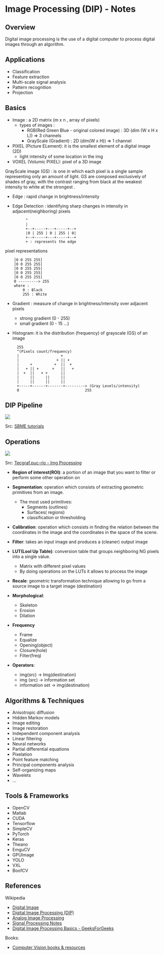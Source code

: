 # Image Processing (DIP) - Notes


## Overview

Digital image processing is the use of a digital computer to process digital images through an algorithm.

## Applications 

- Classification
- Feature extraction
- Multi-scale signal analysis
- Pattern recognition
- Projection


## Basics

- Image : a 2D matrix (m x n , array of pixels) 
  - types of images : 
    - RGB(Red Green Blue - original colored image) : 3D (dim (W x H x L))  => 3 channels
    - GrayScale (Gradient) : 2D (dim(W x H)) => 1 channel
- PIXEL (Picture ELement): it is the smallest element of a digital image (2D)
  - light intensity of some location in the img 
- VOXEL (Volumic PIXEL): pixel of a 3D image
  
GrayScale image (GS) : is one in which each pixel is a single sample representing only an amount of light. GS are composed exclusively of shades of gray, with the contrast ranging from black at the weakest intensity to white at the strongest
.
- Edge : rapid change in brightness/intensity
- Edge Detection : identifying sharp changes in intensity in adjacent(neighboring) pixels 
  
            ^
            |
            +--+-----+---+-----+--+
            |0 | 255 | 0 | 255 | 0|
            +--+-----+---+-----+--+
            + : represents the edge 
pixel representations

        [0 0 255 255]
        [0 0 255 255]
        [0 0 255 255]
        [0 0 255 255]
        [0 0 255 255]
        0 ---------> 255
        where : 
            0 : Black 
            255 : White 

- Gradient : measure of change in brightness/intensity over adjacent pixels 
  - strong gradient (0 - 255)
  - small gradient (0 - 15 ...)

- Histogram: it is the distribution (frequency) of grayscale (GS) of an image

        255
        ^(Pixels count/frequency)
        |                   +
        |                 + || +
        |     +          +  ||  +
        |   + || +      +   ||   +
        |  +  ||   + +      ||
        |     ||     ||     ||
        |     ||     ||     ||           
        +-----+------+-------+---------> (Gray Levels/intensity)
        0                              255

## DIP Pipeline

![](https://sbme-tutorials.github.io/2019/intro-to-BME/images/blk-diagram.png)

Src: [SBME tutorials](https://sbme-tutorials.github.io/2019/intro-to-BME/notes/12_week12.html)

## Operations

![](https://www.tecgraf.puc-rio.br/im/en/doxygen/group__process.png)

Src: [Tecgraf.puc-rio - Img Processing](https://www.tecgraf.puc-rio.br/im/en/doxygen/group__process.html)

- **Region of ​​interest(ROI)**: a portion of an image that you want to filter or perform some other operation on
- **Segmentation**: operation which consists of extracting geometric primitives from an image.
    - The most used primitives:
        - Segments (outlines)
        - Surfaces( regions)
        - classification or thresholding
- **Calibration**: operation which consists in finding the relation between the coordinates in the image and the coordinates in the space of the scene.
- **Filter**: takes an input image and produces a (cleaner) output image
- **LUT(Lool Up Table)**: conversion table that groups neighboring NG pixels into a single value.
    - Matrix with different pixel values
    - By doing operations on the LUTs it allows to process the image
- **Recale**: geometric transformation technique allowing to go from a source image to a target image (destination)

- **Morphological**:
  - Skeleton
  - Erosion
  - Dilation
- **Frequency**
  - Frame
  - Equalize
  - Opening(object)
  - Closure(hole)
  - Filter(freq)
- **Operators**:
  - img(src) -> Img(destination)
  - img (src) -> information set
  - information set -> img(destination)


## Algorithms & Techniques

- Anisotropic diffusion
- Hidden Markov models
- Image editing
- Image restoration
- Independent component analysis
- Linear filtering
- Neural networks
- Partial differential equations
- Pixelation
- Point feature matching
- Principal components analysis
- Self-organizing maps
- Wavelets
- ...


## Tools & Frameworks

- OpenCV
- Matlab
- CUDA
- Tensorflow
- SimpleCV
- PyTorch 
- Keras 
- Theano
- EmguCV
- GPUImage
- YOLO
- VXL 
- BoofCV


## References

Wikipedia
- [Digital Image](https://en.wikipedia.org/wiki/Digital_image)
- [Digital Image Processing (DIP)](https://en.wikipedia.org/wiki/Digital_image_processing)
- [Analog Image Processing](https://en.wikipedia.org/wiki/Analog_image_processing)
- [Signal Processing Notes ](https://github.com/afondiel/computer-science-notes/tree/master/signal-processing)
- [Digital Image Processing Basics - GeeksForGeeks](https://www.geeksforgeeks.org/digital-image-processing-basics/)

Books: 
- [Computer Vision books & resources](https://github.com/afondiel/cs-books/tree/main/computer-vision)

